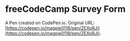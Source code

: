 # freeCodeCamp Survey Form

A Pen created on CodePen.io. Original URL: [https://codepen.io/magpie0118/pen/ZEXoRJj](https://codepen.io/magpie0118/pen/ZEXoRJj).


